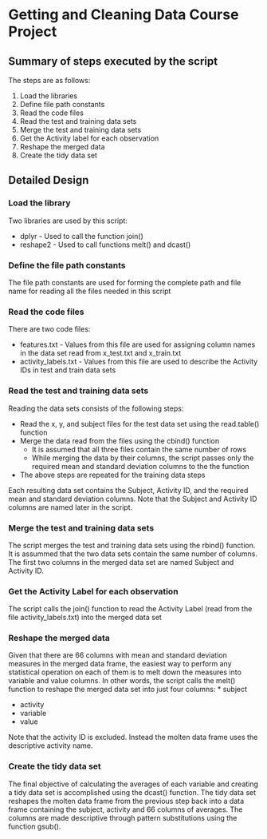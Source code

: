 # Getting and Cleaning Data Course Project

## Summary of steps executed by the script
The steps are as follows:

1. Load the libraries
2. Define file path constants
3. Read the code files
4. Read the test and training data sets
5. Merge the test and training data sets
6. Get the Activity label for each observation
7. Reshape the merged data
8. Create the tidy data set

## Detailed Design

### Load the library
Two libraries are used by this script:
* dplyr - Used to call the function join()
* reshape2 - Used to call functions melt() and dcast()

### Define the file path constants
The file path constants are used for forming the complete path and file name for reading all the files needed in this script

### Read the code files
There are two code files: 
* features.txt - Values from this file are used for assigning column names in the data set read from x_test.txt and x_train.txt
* activity_labels.txt - Values from this file are used to describe the Activity IDs in test and train data sets

### Read the test and training data sets
Reading the data sets consists of the following steps:
* Read the x, y, and subject files for the test data set using the read.table() function
* Merge the data read from the files using the cbind() function
    + It is assumed that all three files contain the same number of rows
    + While merging the data by their columns, the script passes only the required mean and standard deviation columns to the the function
* The above steps are repeated for the training data steps

Each resulting data set contains the Subject, Activity ID, and the required mean and standard deviation columns. Note that the Subject and Activity ID columns are named later in the script.

### Merge the test and training data sets
The script merges the test and training data sets using the rbind() function. It is assummed that the two data sets contain the same number of columns. The first two columns in the merged data set are named Subject and Activity ID.

### Get the Activity Label for each observation
The script calls the join() function to read the Activity Label (read from the file activity_labels.txt) into the merged data set

### Reshape the merged data
Given that there are 66 columns with mean and standard deviation measures in the merged data frame, the easiest way to perform any statistical operation on each of them is to melt down the measures into variable and value columns. In other words, the script calls the melt() function to reshape the merged data set into just four columns: * subject
* activity
* variable
* value 

Note that the activity ID is excluded. Instead the molten data frame uses the descriptive activity name.

### Create the tidy data set
The final objective of calculating the averages of each variable and creating a tidy data set is accomplished using the dcast() function. The tidy data set reshapes the molten data frame from the previous step back into a data frame containing the subject, activity and 66 columns of averages. The columns are made descriptive through pattern substitutions using the function gsub().